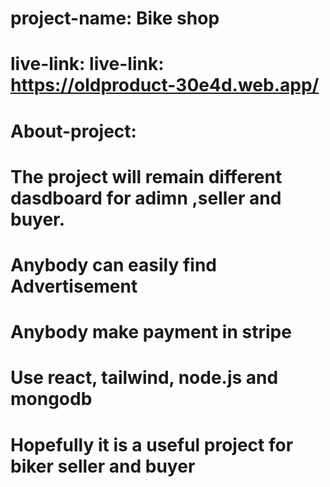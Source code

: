 # project-name: Bike shop
# live-link: live-link: https://oldproduct-30e4d.web.app/

# About-project:
# The project will remain different dasdboard for adimn ,seller and buyer.
# Anybody can easily find Advertisement
# Anybody make payment in stripe
# Use react, tailwind, node.js and mongodb
# Hopefully it is a useful project for biker seller and buyer

